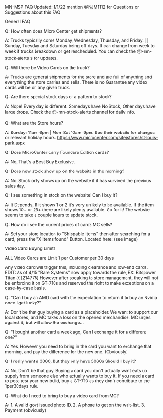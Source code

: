 MN-MSP FAQ           Updated: 1/1/22
mention @NJM1112 for Questions or Suggestions about this FAQ

General FAQ

Q: How often does Micro Center get shipments?

A: Trucks typically come Monday, Wednesday, Thursday, and Friday. | |  Sunday, Tuesday and Saturday being off days. It can change from week to week if trucks breakdown or get rescheduled. You can check the 📦-mn-stock-alerts s for updates.

Q: Will there be Video Cards on the truck?

A: Trucks are general shipments for the store and are full of anything and everything the store carries and sells. There is no Guarantee any video cards will be on any given truck.

Q: Are there special stock days or a pattern to stock?

A: Nope! Every day is different. Somedays have No Stock, Other days have large drops. Check the 📦-mn-stock-alerts  channel for daily info.

Q: What are the Store hours?

A: Sunday: 11am-6pm | Mon-Sat 10am-9pm. See their website for changes or relevant holiday hours. https://www.microcenter.com/site/stores/st-louis-park.aspx

Q: Does MicroCenter carry Founders Edition cards?

A: No, That's a Best Buy Exclusive.

Q: Does new stock show up on the website in the morning?

A: No. Stock only shows up on the website if it has survived the previous sales day.

Q: I see something in stock on the website! Can I buy it?

A: It Depends, If it shows 1 or 2 it's very unlikely to be available. If the item shows 10+ or 25+ there are likely plenty available. Go for it! The website seems to take a couple hours to update stock.

Q: How do i see the current prices of cards MC sells?

A: Set your store location to "Shippable Items" then after searching for a card, press the "X Items found" Button. Located here: (see image)

Video Card Buying Limits


ALL Video Cards are Limit 1 per Customer per 30 days

Any video card will trigger this, including clearance and low-end cards. EDIT: As of 4/15 "Bare Systems" now apply towards the rule, EX: Bitspower Titan-X [214775] However after speaking to store management, they will not be enforcing it on GT-710s and reserved the right to make exceptions on a case-by-case basis.

Q: "Can I buy an AMD card with the expectation to return it to buy an Nvidia once I get lucky?"

A: Don't be that guy buying a card as a placeholder. We want to support our local stores, and MC takes a loss on the opened merchandise. MC urges against it, but will allow the exchange... 

Q: "I bought another card a week ago, Can I exchange it for a different one?"

A: Yes, However you need to bring in the card you want to exchange that morning, and pay the difference for the new one. (Obviously)

Q: I really want a 3080, But they only have 3060s Should I buy it?

A: No, Don't be that guy. Buying a card you don't actually want eats up supply from someone else who actually wants to buy it. If you need a card to post-test your new build, buy a GT-710 as they don't contribute to the 1per30days rule.

Q: What do I need to bring to buy a video card from MC?

A: 1. A valid govt issued photo ID. 2. A phone to get on the wait-list. 3. Payment (obviously)